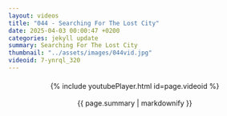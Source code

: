 ```yaml
---
layout: videos
title: "044 - Searching For The Lost City"
date: 2025-04-03 00:00:47 +0200
categories: jekyll update
summary: Searching For The Lost City
thumbnail: "../assets/images/044vid.jpg"
videoid: 7-ynrql_320
---
```


<div style="text-align: center; margin-top: 20px;">
  {% include youtubePlayer.html id=page.videoid %}
  <p style="margin-top: 15px; font-size: 1.2em; color: #333;">
    <p>{{ page.summary | markdownify }}</p>
  </p>
</div>
